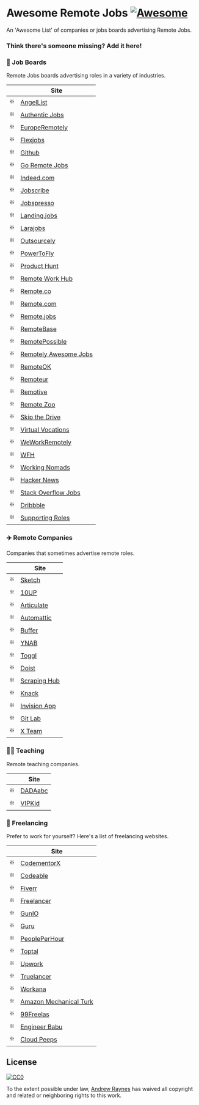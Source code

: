# Awesome Remote Jobs [![Awesome](https://cdn.rawgit.com/sindresorhus/awesome/d7305f38d29fed78fa85652e3a63e154dd8e8829/media/badge.svg)](https://github.com/sindresorhus/awesome)

An 'Awesome List' of companies or jobs boards advertising Remote Jobs.

### Think there's someone missing? Add it here!

### 📌 Job Boards

Remote Jobs boards advertising roles in a variety of industries.

|    | Site                                                                                                          | 
-------------------------------------------------------------------------------------------------------------------|---------------------------------------------------------------|
| ❇️ | [AngelList](https://angel.co/) |
| ❇️ | [Authentic Jobs](https://authenticjobs.com/#remote=true) | 
| ❇️ | [EuropeRemotely](https://europeremotely.com/) |
| ❇️ | [Flexjobs](https://www.flexjobs.com) |
| ❇️ | [Github](https://jobs.github.com/positions?description=&location=remote) |
| ❇️ | [Go Remote Jobs](https://goremotejobs.com/) | 
| ❇️ | [Indeed.com](https://www.indeed.com/q-Remote-Programming-jobs.html) | 
| ❇️ | [Jobscribe](http://jobscribe.com) | 
| ❇️ | [Jobspresso](https://jobspresso.co/) |
| ❇️ | [Landing.jobs](https://landing.jobs/jobs?remote=true) |
| ❇️ | [Larajobs](http://larajobs.com) |
| ❇️ | [Outsourcely](https://www.outsourcely.com/remote-workers) |
| ❇️ | [PowerToFly](https://powertofly.com/) |
| ❇️ | [Product Hunt](https://www.producthunt.com/jobs) |
| ❇️ | [Remote Work Hub](https://remoteworkhub.com/remote-jobs/) | 
| ❇️ | [Remote.co](https://remote.co/remote-jobs/) |
| ❇️ | [Remote.com](https://remote.com/jobs) | 
| ❇️ | [Remote.jobs](https://remote.jobs/) | 
| ❇️ | [RemoteBase](https://remotebase.io/) | 
| ❇️ | [RemotePossible](https://remotepossible.com/) |
| ❇️ | [Remotely Awesome Jobs](https://www.remotelyawesomejobs.com/) | 
| ❇️ | [RemoteOK](https://remoteok.io/) | 
| ❇️ | [Remoteur](http://www.remoteur.com/) | 
| ❇️ | [Remotive](https://remotive.io/) | 
| ❇️ | [Remote Zoo](https://remotezoo.com/) | 
| ❇️ | [Skip the Drive](https://www.skipthedrive.com/) |
| ❇️ | [Virtual Vocations](https://www.virtualvocations.com/) |
| ❇️ | [WeWorkRemotely](https://weworkremotely.com/) |
| ❇️ | [WFH](https://www.wfh.io/) | 
| ❇️ | [Working Nomads](https://www.workingnomads.co/jobs) | 
| ❇️ | [Hacker News](https://news.ycombinator.com/jobs) | 
| ❇️ | [Stack Overflow Jobs](https://stackoverflow.com/jobs/remote-developer-jobs) |
| ❇️ | [Dribbble](https://dribbble.com/jobs?location=Anywhere) |
| ❇️ | [Supporting Roles](https://supportingroles.io/) |

### ✈️ Remote Companies

Companies that sometimes advertise remote roles.

|    | Site                                                                                                          | 
-------------------------------------------------------------------------------------------------------------------|---------------------------------------------------------------|
| ❇️ | [Sketch](https://www.sketchapp.com/jobs/) |
| ❇️ | [10UP](https://10up.com/careers/) |
| ❇️ | [Articulate](https://articulate.com/company/careers/) |
| ❇️ | [Automattic](https://automattic.com/work-with-us/) |
| ❇️ | [Buffer](http://journey.buffer.com/) |
| ❇️ | [YNAB](https://www.youneedabudget.com/jobs/) |
| ❇️ | [Toggl](https://jobs.toggl.com/) |
| ❇️ | [Doist](https://doist.com/jobs/) |
| ❇️ | [Scraping Hub](https://scrapinghub.com/jobs) |
| ❇️ | [Knack](https://www.knack.com/jobs/) |
| ❇️ | [Invision App](https://www.invisionapp.com/company) |
| ❇️ | [Git Lab](https://about.gitlab.com/jobs/) |
| ❇️ | [X Team](https://x-team.com/) |


### 👩‍🏫 Teaching

Remote teaching companies.

|    | Site                                                                                                          | 
-------------------------------------------------------------------------------------------------------------------|---------------------------------------------------------------|
| ❇️ | [DADAabc](https://www.dadaabc.com/teacher/job/) |
| ❇️ | [VIPKid](https://t.vipkid.com.cn/) |

### 🔨 Freelancing

Prefer to work for yourself? Here's a list of freelancing websites.

|    | Site                                                                                                          | 
-------------------------------------------------------------------------------------------------------------------|---------------------------------------------------------------|
| ❇️ | [CodementorX](https://www.codementor.io/developers) |
| ❇️ | [Codeable](https://codeable.io/) |
| ❇️ | [Fiverr](https://www.fiverr.com/) |
| ❇️ | [Freelancer](https://www.freelancer.com/) |
| ❇️ | [GunIO](https://www.gun.io/#hacker) |
| ❇️ | [Guru](https://www.guru.com/) |
| ❇️ | [PeoplePerHour](https://www.peopleperhour.com/) |
| ❇️ | [Toptal](https://www.toptal.com/) |
| ❇️ | [Upwork](https://www.upwork.com/) |
| ️️️❇️ | [Truelancer](https://www.truelancer.com/) |
| ️️️❇️ | [Workana](https://www.workana.com/) |
| ️️️❇️ | [Amazon Mechanical Turk](https://www.mturk.com/mturk/welcome) |
| ️️️❇️ | [99Freelas](https://www.99freelas.com.br/) |
| ❇️ | [Engineer Babu](https://www.engineerbabu.com/) |
| ❇️ | [Cloud Peeps](https://www.cloudpeeps.com) |


 ## License

 [![CC0](http://i.creativecommons.org/p/zero/1.0/88x31.png)](http://creativecommons.org/publicdomain/zero/1.0/)

 To the extent possible under law, [Andrew Raynes](https://twitter.com/ajukco) has waived all copyright and related or neighboring rights to this work.
